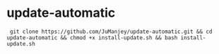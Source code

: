 # update-automatic
` git clone https://github.com/JuManjey/update-automatic.git && cd update-automatic && chmod +x install-update.sh && bash install-update.sh`

